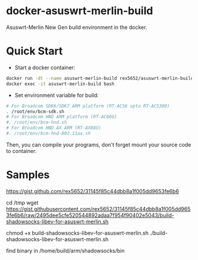 # docker-asuswrt-merlin-build
Asuswrt-Merlin New Gen build environment in the docker.


# Quick Start
- Start a docker container:
```bash
docker run -dt --name asuswrt-merlin-build rex5652/asuswrt-merlin-build
docker exec -it asuswrt-merlin-build bash
```

- Set environment variable for build:
```bash
# For Broadcom SDK6/SDK7 ARM platform (RT-AC56 upto RT-AC5300)
. /root/env/bcm-sdk.sh
# For Broadcom HND ARM platform (RT-AC86U)
#. /root/env/bcm-hnd.sh
# For Broadcom HND AX ARM (RT-AX88U)
#. /root/env/bcm-hnd-802.11ax.sh
```

Then, you can compile your programs, don't forget mount your source code to container.

# Samples
https://gist.github.com/rex5652/31145f85c44dbb8a1f005dd9653fe6b6


cd /tmp
wget https://gist.githubusercontent.com/rex5652/31145f85c44dbb8a1f005dd9653fe6b6/raw/2495dee5cfe520544892adaa7f954f90402e5043/build-shadowsocks-libev-for-asuswrt-merlin.sh

chmod +x build-shadowsocks-libev-for-asuswrt-merlin.sh
./build-shadowsocks-libev-for-asuswrt-merlin.sh

find binary in /home/build/arm/shadowsocks/bin
